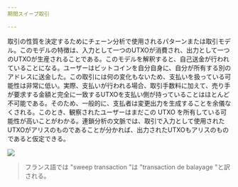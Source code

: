 ```yaml
---
期間スイープ取引

---
```

取引の性質を決定するためにチェーン分析で使用されるパターンまたは取引モデル。このモデルの特徴は、入力として一つのUTXOが消費され、出力として一つのUTXOが生産されることである。このモデルを解釈すると、自己送金が行われていることになる。ユーザーはビットコインを自分自身に、自分が所有する別のアドレスに送金した。この取引には何の変化もないため、支払いを扱っている可能性は非常に低い。実際、支払いが行われる場合、取引手数料に加えて、売り手が要求する金額と完全に一致するUTXOを支払い側が持っていることはほとんど不可能である。そのため、一般的に、支払者は変更出力を生成することを余儀なくされる。このとき、観察されたユーザーはまだこの UTXO を所有している可能性が高いことがわかる。連鎖分析の文脈では、取引で入力として使用されたUTXOがアリスのものであることが分かれば、出力されたUTXOもアリスのものであると仮定できる。

![](../../dictionnaire/assets/6.webp)

> フランス語では "sweep transaction "は "transaction de balayage "と訳される。